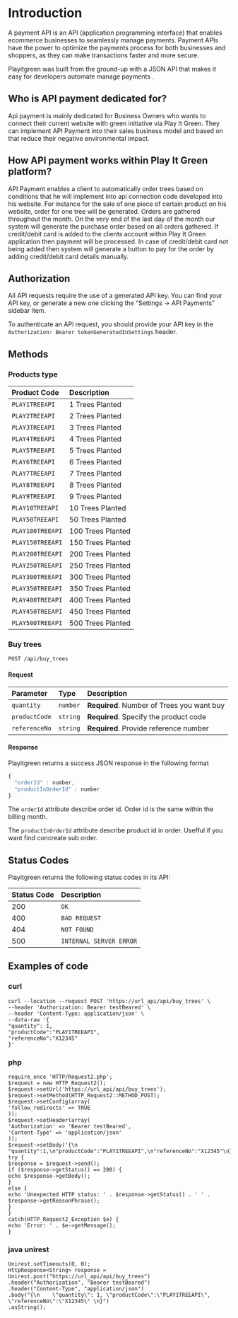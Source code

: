 # Introduction

A payment API is an API (application programming interface) that enables ecommerce businesses to seamlessly manage payments. Payment APIs have the power to optimize the payments process for both businesses and shoppers, as they can make transactions faster and more secure.

Playitgreen was built from the ground-up with a JSON API that makes it easy for developers automate manage payments .


## Who is API payment dedicated for?

Api payment is mainly dedicated for Business Owners who wants to connect their current website with green initiative via Play It Green. They can implement API Payment into their sales business model and based on that reduce their negative environmental impact.

## How API payment works within Play It Green platform?

API Payment enables a client to automatically order trees based on conditions that he will implement into api connection code developed into his website. For instance for the sale of one piece of certain product on his website, order for one tree will be generated. Orders are gathered throughout the month. On the very end of the last day of the month our system will generate the purchase order based on all orders gathered. If credit/debit card is added to the clients account within Play It Green application then payment will be processed. In case of credit/debit card not being added then system will generate a button to pay for the order by adding credit/debit card details manually.

## Authorization

All API requests require the use of a generated API key. You can find your API key, or generate a new one clicking the “Settings -> API Payments” sidebar item.

To authenticate an API request, you should provide your API key in the `Authorization: Bearer tokenGeneratedInSettings` header.


## Methods
### Products type

| Product Code     | Description       |
|:-----------------|:------------------|
| `PLAY1TREEAPI`   | 1 Trees Planted   |
| `PLAY2TREEAPI`   | 2 Trees Planted   |
| `PLAY3TREEAPI`   | 3 Trees Planted   |
| `PLAY4TREEAPI`   | 4 Trees Planted   |
| `PLAY5TREEAPI`   | 5 Trees Planted   |
| `PLAY6TREEAPI`   | 6 Trees Planted   |
| `PLAY7TREEAPI`   | 7 Trees Planted   |
| `PLAY8TREEAPI`   | 8 Trees Planted   |
| `PLAY9TREEAPI`   | 9 Trees Planted   |
| `PLAY10TREEAPI`  | 10 Trees Planted  |
| `PLAY50TREEAPI`  | 50 Trees Planted  |
| `PLAY100TREEAPI` | 100 Trees Planted |
| `PLAY150TREEAPI` | 150 Trees Planted |
| `PLAY200TREEAPI` | 200 Trees Planted |
| `PLAY250TREEAPI` | 250 Trees Planted |
| `PLAY300TREEAPI` | 300 Trees Planted |
| `PLAY350TREEAPI` | 350 Trees Planted |
| `PLAY400TREEAPI` | 400 Trees Planted |
| `PLAY450TREEAPI` | 450 Trees Planted |
| `PLAY500TREEAPI` | 500 Trees Planted |


### Buy trees

```http
POST /api/buy_trees
```

#### Request

| Parameter     | Type     | Description                                 |
|:--------------|:---------|:--------------------------------------------|
| `quantity`    | `number` | **Required**. Number of Trees you want buy  |
| `productCode` | `string` | **Required**. Specify the product code      |
| `referenceNo` | `string` | **Required**. Provide reference number      |

#### Response

Playitgreen returns a success JSON response in the following format

```javascript
{
  "orderId" : number,
  "productInOrderId" : number
}
```

The `orderId` attribute describe order id. Order id is the same within the billing month. 

The `productInOrderId` attribute describe product id in order. Usefful if you want find concreate sub order. 


## Status Codes

Playitgreen returns the following status codes in its API:

| Status Code | Description             |
|:------------|:------------------------|
| 200         | `OK`                    |
| 400         | `BAD REQUEST`           |
| 404         | `NOT FOUND`             |
| 500         | `INTERNAL SERVER ERROR` |


## Examples of code


### curl 
```
curl --location --request POST 'https://url_api/api/buy_trees' \
--header 'Authorization: Bearer testBeared' \
--header 'Content-Type: application/json' \
--data-raw '{
"quantity": 1, 
"productCode":"PLAY1TREEAPI",
"referenceNo":"X12345"
}'
```
### php
```
require_once 'HTTP/Request2.php';
$request = new HTTP_Request2();
$request->setUrl('https://url_api/api/buy_trees');
$request->setMethod(HTTP_Request2::METHOD_POST);
$request->setConfig(array(
'follow_redirects' => TRUE
));
$request->setHeader(array(
'Authorization' => 'Bearer testBeared',
'Content-Type' => 'application/json'
));
$request->setBody('{\n	"quantity":1,\n"productCode":"PLAY1TREEAPI",\n"referenceNo":"X12345"\n}');
try {
$response = $request->send();
if ($response->getStatus() == 200) {
echo $response->getBody();
}
else {
echo 'Unexpected HTTP status: ' . $response->getStatus() . ' ' .
$response->getReasonPhrase();
}
}
catch(HTTP_Request2_Exception $e) {
echo 'Error: ' . $e->getMessage();
}
```
### java unirest
```
Unirest.setTimeouts(0, 0);
HttpResponse<String> response = Unirest.post("https://url_api/api/buy_trees")
.header("Authorization", "Bearer testBeared")
.header("Content-Type", "application/json")
.body("{\n    \"quantity\": 1, \"productCode\":\"PLAY1TREEAPI\", \"referenceNo\":\"X12345\" \n}")
.asString();
```

